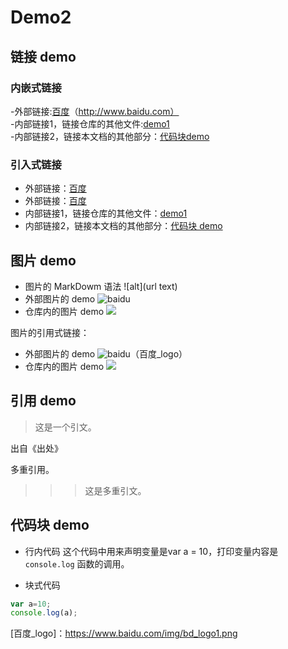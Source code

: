 # Demo2


## 链接 demo

### 内嵌式链接

-外部链接:[百度]（http://www.baidu.com）  
-内部链接1，链接仓库的其他文件:[demo1](demo1.md)  
-内部链接2，链接本文档的其他部分：[代码块demo](demo2.md#代码块)  

### 引入式链接

- 外部链接：[百度]  
- 外部链接：[百度][baidu]  
- 内部链接1，链接仓库的其他文件：[demo1]  
- 内部链接2，链接本文档的其他部分：[代码块 demo]  

## 图片 demo
- 图片的 MarkDowm 语法
    ![alt](url text)
- 外部图片的 demo
 ![baidu](https://www.baidu.com/img/bd_logo1.png "百度网站")
- 仓库内的图片 demo
![](image/open.png)
 

图片的引用式链接：
- 外部图片的 demo
 ![baidu]（百度_logo）
- 仓库内的图片 demo
![](open_png) 


## 引用 demo

>这是一个引文。  

出自《出处》

多重引用。
>>> 这是多重引文。


## 代码块 demo

- 行内代码
这个代码中用来声明变量是var a = 10，打印变量内容是`console.log` 函数的调用。


- 块式代码

```javascript
var a=10;  
console.log(a);  
```


<!--- 下面是本文档中用到的链接 -->
[百度]:http://www.baidu.com
[baidu]:http://www.baidu.com
[demo1]:demo1.md
[代码块 demo]:demo2.md#代码块-demo
[百度_logo]：https://www.baidu.com/img/bd_logo1.png